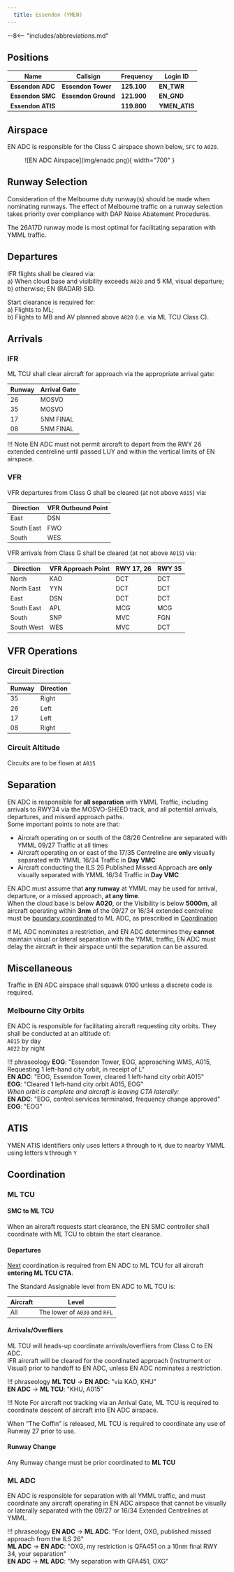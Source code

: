 ```yaml
---
  title: Essendon (YMEN)
---
```


--8<-- "includes/abbreviations.md"

## Positions
| Name               | Callsign       | Frequency        | Login ID                         |
| ------------------ | -------------- | ---------------- | ---------------------------------------- |
| **Essendon ADC**      | **Essendon Tower**   | **125.100**         | **EN_TWR**                                   |
| **Essendon SMC**      | **Essendon Ground**  | **121.900**         | **EN_GND**                                   |
| **Essendon ATIS**     |                  | **119.800**         | **YMEN_ATIS**                                |

## Airspace
EN ADC is responsible for the Class C airspace shown below, `SFC` to `A020`.

<figure markdown>
![EN ADC Airspace](img/enadc.png){ width="700" }
</figure>

## Runway Selection
Consideration of the Melbourne duty runway(s) should be made when nominating runways. The effect of Melbourne traffic on a runway selection takes priority over compliance with DAP Noise Abatement Procedures.

The 26A17D runway mode is most optimal for facilitating separation with YMML traffic.

## Departures
IFR flights shall be cleared via:  
    a) When cloud base and visibility exceeds `A020` and 5 KM, visual departure;  
    b) otherwise; EN (RADAR) SID.  

Start clearance is required for:  
    a) Flights to ML;  
    b) Flights to MB and AV planned above `A020` (i.e. via ML TCU Class C).  

## Arrivals

### IFR
ML TCU shall clear aircraft for approach via the appropriate arrival gate: 

| Runway | Arrival Gate |
| ------ | ----------|
| 26     | MOSVO  |
| 35     | MOSVO |
| 17     | 5NM FINAL |
| 08     | 5NM FINAL |

!!! Note
    EN ADC must not permit aircraft to depart from the RWY 26 extended centreline until passed LUY and within the vertical limits of EN airspace.

### VFR
VFR departures from Class G shall be cleared (at not above `A015`) via:

| Direction | VFR Outbound Point |
|----------| ------------------------ |
| East  | DSN
| South East  | FWO
| South | WES


VFR arrivals from Class G shall be cleared (at not above `A015`) via:

| Direction | VFR Approach Point | RWY 17, 26 | RWY 35 |
|----------| ------------------------ | ----------| ----------|
| North | KAO | DCT | DCT |
| North East | YYN     | DCT | DCT |
| East | DSN    | DCT | DCT |
| South East | APL    | MCG  | MCG|
| South | SNP     | MVC | FGN  |
| South West | WES   | MVC | DCT |

## VFR Operations

### Circuit Direction
| Runway | Direction |
| ------ | ----------|
| 35     | Right  |
| 26     | Left |
| 17     | Left |
| 08     | Right |

### Circuit Altitude
Circuits are to be flown at `A015`

## Separation
EN ADC is responsible for **all separation** with YMML Traffic, including arrivals to RWY34 via the MOSVO-SHEED track, and all potential arrivals, departures, and missed approach paths.  
Some important points to note are that:  
- Aircraft operating on or south of the 08/26 Centreline are separated with YMML 09/27 Traffic at all times  
- Aircraft operating on or east of the 17/35 Centreline are **only** visually separated with YMML 16/34 Traffic in **Day VMC**  
- Aircraft conducting the ILS 26 Published Missed Approach are **only** visually separated with YMML 16/34 Traffic in **Day VMC**

EN ADC must assume that **any runway** at YMML may be used for arrival, departure, or a missed approach, **at any time**.  
When the cloud base is below **A020**, or the Visibility is below **5000m**, all aircraft operating within **3nm** of the 09/27 or 16/34 extended centreline must be [boundary coordinated](../../../controller-skills/coordination/#boundary) to ML ADC, as prescribed in [Coordination](#ml-adc)

If ML ADC nominates a restriction, and EN ADC determines they **cannot** maintain visual or lateral separation with the YMML traffic, EN ADC must delay the aircraft in their airspace until the separation can be assured. 

## Miscellaneous
Traffic in EN ADC airspace shall squawk 0100 unless a discrete code is required.

### Melbourne City Orbits
EN ADC is responsible for facilitating aircraft requesting city orbits. They shall be conducted at an altitude of:  
`A015` by day  
`A022` by night

!!! phraseology
    **EOG**: "Essendon Tower, EOG, approaching WMS, A015, Requesting 1 left-hand city orbit, in receipt of L"  
    **EN ADC**: "EOG, Essendon Tower, cleared 1 left-hand city orbit A015"  
    **EOG**: "Cleared 1 left-hand city orbit A015, EOG"  
    *When orbit is complete and aircraft is leaving CTA laterally:*  
    **EN ADC**: "EOG, control services terminated, frequency change approved"  
    **EOG**: "EOG"

## ATIS
YMEN ATIS identifiers only uses letters `A` through to `M`, due to nearby YMML using letters `N` through `Y` 

## Coordination
### ML TCU
#### SMC to ML TCU
When an aircraft requests start clearance, the EN SMC controller shall coordinate with ML TCU to obtain the start clearance.

#### Departures
[Next](../../controller-skills/coordination.md#next) coordination is required from EN ADC to ML TCU for all aircraft **entering ML TCU CTA**.

The Standard Assignable level from EN ADC to ML TCU is:

| Aircraft | Level |
| -------- | ----- |
| All | The lower of `A030` and `RFL` |

#### Arrivals/Overfliers
ML TCU will heads-up coordinate arrivals/overfliers from Class C to EN ADC.  
IFR aircraft will be cleared for the coordinated approach (Instrument or Visual) prior to handoff to EN ADC, unless EN ADC nominates a restriction.

!!! phraseology 
    <span class="hotline">**ML TCU** -> **EN ADC**</span>: "via KAO, KHU"  
    <span class="hotline">**EN ADC** -> **ML TCU**</span>: "KHU, A015"

!!! Note
    For aircraft not tracking via an Arrival Gate, ML TCU is required to coordinate descent of aircraft into EN ADC airspace.

When “The Coffin” is released, ML TCU is required to coordinate any use of Runway 27 prior to use.

#### Runway Change
Any Runway change must be prior coordinated to **ML TCU**

### ML ADC
EN ADC is responsible for separation with all YMML traffic, and must coordinate any aircraft operating in EN ADC airspace that cannot be visually or laterally separated with the 09/27 or 16/34 Extended Centrelines at YMML.

!!! phraseology 
    <span class="hotline">**EN ADC** -> **ML ADC**</span>: "For Ident, OXG, published missed approach from the ILS 26"  
    <span class="hotline">**ML ADC** -> **EN ADC**</span>: "OXG, my restriction is QFA451 on a 10nm final RWY 34, your separation"  
    <span class="hotline">**EN ADC** -> **ML ADC**</span>: "My separation with QFA451, OXG"
